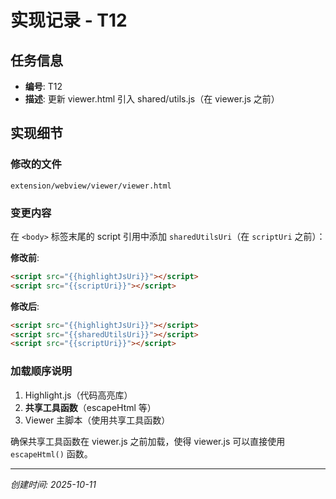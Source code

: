 # 实现记录 - T12

## 任务信息
- **编号**: T12
- **描述**: 更新 viewer.html 引入 shared/utils.js（在 viewer.js 之前）

## 实现细节

### 修改的文件
`extension/webview/viewer/viewer.html`

### 变更内容
在 `<body>` 标签末尾的 script 引用中添加 `sharedUtilsUri`（在 `scriptUri` 之前）：

**修改前**:
```html
<script src="{{highlightJsUri}}"></script>
<script src="{{scriptUri}}"></script>
```

**修改后**:
```html
<script src="{{highlightJsUri}}"></script>
<script src="{{sharedUtilsUri}}"></script>
<script src="{{scriptUri}}"></script>
```

### 加载顺序说明
1. Highlight.js（代码高亮库）
2. **共享工具函数**（escapeHtml 等）
3. Viewer 主脚本（使用共享工具函数）

确保共享工具函数在 viewer.js 之前加载，使得 viewer.js 可以直接使用 `escapeHtml()` 函数。

---
*创建时间: 2025-10-11*
